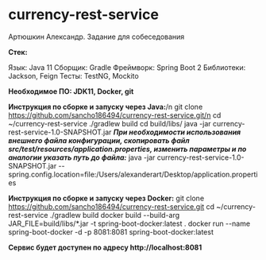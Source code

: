 # currency-rest-service
Артюшкин Александр. Задание для собеседования

**Стек:**

Язык: Java 11
Сборщик: Gradle
Фреймворк: Spring Boot 2
Библиотеки: Jackson, Feign
Тесты: TestNG, Mockito

**Необходимое ПО: JDK11, Docker, git**

**Инструкция по сборке и запуску через Java:**/n
git clone https://github.com/sancho186494/currency-rest-service.git/n
cd ~/currency-rest-service
./gradlew build
cd build/libs/
java -jar currency-rest-service-1.0-SNAPSHOT.jar
***При необходимости использования внешнего файла конфигурации, скопировать файл src/test/resources/application.properties, изменить параметры и по аналогии указать путь до файла:***
java -jar currency-rest-service-1.0-SNAPSHOT.jar --spring.config.location=file:/Users/alexanderart/Desktop/application.properties

**Инструкция по сборке и запуску через Docker:**
git clone https://github.com/sancho186494/currency-rest-service.git
cd ~/currency-rest-service
./gradlew build
docker build --build-arg JAR_FILE=build/libs/\*.jar -t spring-boot-docker:latest .
docker run --name spring-boot-docker -d -p 8081:8081 spring-boot-docker:latest

**Сервис будет доступен по адресу http://localhost:8081**
